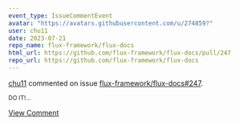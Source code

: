 ```yaml
---
event_type: IssueCommentEvent
avatar: "https://avatars.githubusercontent.com/u/274859?"
user: chu11
date: 2023-07-21
repo_name: flux-framework/flux-docs
html_url: https://github.com/flux-framework/flux-docs/pull/247
repo_url: https://github.com/flux-framework/flux-docs
---
```


<a href='https://github.com/chu11' target='_blank'>chu11</a> commented on issue <a href='https://github.com/flux-framework/flux-docs/pull/247' target='_blank'>flux-framework/flux-docs#247</a>.

<small>DO IT!...</small>

<a href='https://github.com/flux-framework/flux-docs/pull/247' target='_blank'>View Comment</a>